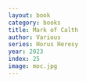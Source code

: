 ```yaml
---
layout: book
category: books
title: Mark of Calth
author: Various
series: Horus Heresy
year: 2023
index: 25
image: moc.jpg
---
```

